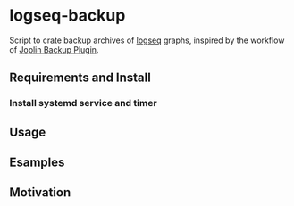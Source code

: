 # logseq-backup

Script to crate backup archives of [logseq](https://logseq.com/) graphs, inspired by the workflow of [Joplin Backup Plugin](https://github.com/JackGruber/joplin-plugin-backup). 

## Requirements and Install

### Install systemd service and timer

## Usage

## Esamples

## Motivation

